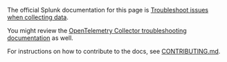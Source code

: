 The official Splunk documentation for this page is [Troubleshoot issues when collecting data](https://docs.splunk.com/Observability/gdi/opentelemetry/troubleshooting.html). 

You might review the [OpenTelemetry Collector troubleshooting
documentation](https://github.com/open-telemetry/opentelemetry-collector/blob/main/docs/troubleshooting.md) as well.

For instructions on how to contribute to the docs, see [CONTRIBUTING.md](../CONTRIBUTING#documentation.md).

